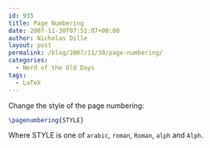 ```yaml
---
id: 935
title: Page Numbering
date: 2007-11-30T07:51:07+00:00
author: Nicholas Dille
layout: post
permalink: /blog/2007/11/30/page-numbering/
categories:
  - Nerd of the Old Days
tags:
  - LaTeX
---
```

Change the style of the page numbering:<!--more-->

```latex
\pagenumbering{STYLE}
```

Where STYLE is one of `arabic`, `roman`, `Roman`, `alph` and `Alph`.